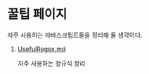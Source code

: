 # 꿀팁 페이지

자주 사용하는 자바스크립트들을 정리해 둘 생각이다.

1. [UsefulRegex.md](https://github.com/pksung1/devnote/blob/master/Javascript/HonnyTip/01.%20UsefulRegex.md)

    자주 사용하는 정규식 정리
